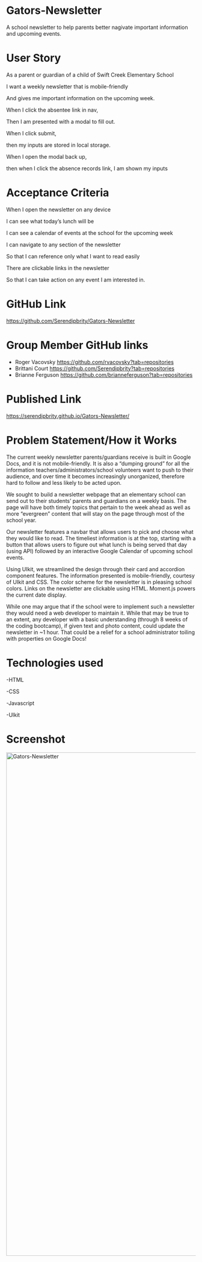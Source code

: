 # Gators-Newsletter
A school newsletter to help parents better nagivate important information and upcoming events.

# User Story
As a parent or guardian of a child of Swift Creek Elementary School

I want a weekly newsletter that is mobile-friendly

And gives me important information on the upcoming week.

When I click the absentee link in nav,

Then I am presented with a modal to fill out.

When I click submit,

then my inputs are stored in local storage.

When I open the modal back up,

then when I click the absence records link, I am shown my inputs

# Acceptance Criteria
When I open the newsletter on any device

I can see what today’s lunch will be

I can see a calendar of events at the school for the upcoming week

I can navigate to any section of the newsletter

So that I can reference only what I want to read easily

There are clickable links in the newsletter

So that I can take action on any event I am interested in.



# GitHub Link
https://github.com/Serendipbrity/Gators-Newsletter

# Group Member GitHub links
- Roger Vacovsky
https://github.com/rvacovsky?tab=repositories
- Brittani Court
https://github.com/Serendipbrity?tab=repositories
- Brianne Ferguson
https://github.com/brianneferguson?tab=repositories

# Published Link
https://serendipbrity.github.io/Gators-Newsletter/

# Problem Statement/How it Works
The current weekly newsletter parents/guardians receive is built in Google Docs, and it is not mobile-friendly. It is also a “dumping ground” for all the information teachers/administrators/school volunteers want to push to their audience, and over time it becomes increasingly unorganized, therefore hard to follow and less likely to be acted upon.

We sought to build a newsletter webpage that an elementary school can send out to their students’ parents and guardians on a weekly basis. The page will have both timely topics that pertain to the week ahead as well as more “evergreen” content that will stay on the page through most of the school year.

Our newsletter features a navbar that allows users to pick and choose what they would like to read. The timeliest information is at the top, starting with a button that allows users to figure out what lunch is being served that day (using API) followed by an interactive Google Calendar of upcoming school events. 

Using UIkit, we streamlined the design through their card and accordion component features. The information presented is mobile-friendly, courtesy of UIkit and CSS. The color scheme for the newsletter is in pleasing school colors. Links on the newsletter are clickable using HTML. Moment.js powers the current date display.

While one may argue that if the school were to implement such a newsletter they would need a web developer to maintain it. While that may be true to an extent, any developer with a basic understanding (through 8 weeks of the coding bootcamp), if given text and photo content, could update the newsletter in ~1 hour. That could be a relief for a school administrator toiling with properties on Google Docs!


# Technologies used
-HTML

-CSS

-Javascript

-Ulkit

# Screenshot 

<img width="1334" alt="Gators-Newsletter" src="https://user-images.githubusercontent.com/96275616/163069117-c1cd73de-e161-4309-bc29-5450a6c1490a.png">

